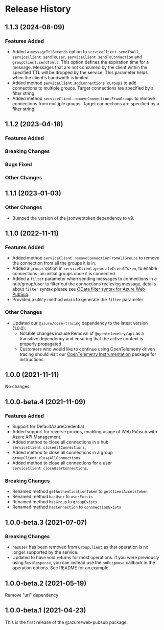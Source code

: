 # Release History

## 1.1.3 (2024-08-09)

### Features Added
- Added a `messageTtlSeconds` option to `serviceClient.sendToAll`, `serviceClient.sendToUser`, `serviceClient.sendToConnection` and `groupClient.sendToAll`. This option defines the expiration time for a message. Messages that are not consumed by the client within the specified TTL will be dropped by the service. This parameter helps when the client's bandwidth is limited.
- Added method `serviceClient.addConnectionsToGroups` to add connections to multiple groups. Target connections are specified by a filter string.
- Added method `serviceClient.removeConnectionsFromGroups` to remove connections from multiple groups. Target connections are specified by a filter string.

## 1.1.2 (2023-04-18)

### Features Added

### Breaking Changes

### Bugs Fixed

### Other Changes

## 1.1.1 (2023-01-03)

### Other Changes

- Bumped the version of the jsonwebtoken dependency to v9.

## 1.1.0 (2022-11-11)

### Features Added
- Added method `serviceClient.removeConnectionFromAllGroups` to remove the connection from all the groups it is in.
- Added a `groups` option in `serviceClient.generateClientToken`, to enable connections join initial groups once it is connected.
- Added a `filter` parameter when sending messages to connections in a hub/group/user to filter out the connections recieving message, details about `filter` syntax please see [OData filter syntax for Azure Web PubSub](https://aka.ms/awps/filter-syntax).
- Provided a utility method `odata` to generate the `filter` parameter

### Other Changes

- Updated our `@azure/core-tracing` dependency to the latest version (1.0.0).
  - Notable changes include Removal of `@opentelemetry/api` as a transitive dependency and ensuring that the active context is properly propagated.
  - Customers who would like to continue using OpenTelemetry driven tracing should visit our [OpenTelemetry Instrumentation](https://www.npmjs.com/package/@azure/opentelemetry-instrumentation-azure-sdk) package for instructions.

## 1.0.0 (2021-11-11)

No changes.

## 1.0.0-beta.4 (2021-11-09)

### Features Added

- Support for DefaultAzureCredential
- Added support for reverse proxies, enabling usage of Web Pubsub with Azure API Management.
- Added method to close all connections in a hub `serviceClient.closeAllConnections`,
- Added method to close all connections in a group `groupClient.closeAllConnections`
- Added method to close all connections for a user `serviceClient.closeUserConnections`.

### Breaking Changes

- Renamed method `getAuthenticationToken` to `getClientAccessToken`
- Renamed method `hasUser` to `userExists`
- Renamed method `hasGroup` to `groupExists`
- Renamed method `hasConnection` to `connnectionExists`

## 1.0.0-beta.3 (2021-07-07)

### Breaking Changes

- `hasUser` has been removed from `GroupClient` as that operation is no longer supported by the service.
- Updated to have void returns for most operations. If you were previously using `RestResponse`, you can instead use the `onResponse` callback in the operation options. See README for an example.

## 1.0.0-beta.2 (2021-05-19)

Remove "url" dependency

## 1.0.0-beta.1 (2021-04-23)

This is the first release of the @azure/web-pubsub package.
